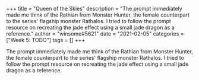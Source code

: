 +++
title = "Queen of the Skies"
description = "The prompt immediately made me think of the Rathian from Monster Hunter, the female counterpart to the series' flagship monster Rathalos. I tried to follow the prompt resource on recreating the jade effect using a small jade dragon as a reference."
author = "winsome#5621"
date = "2021-02-05"
categories = ["Week 5: TODO"]
tags = []
+++

The prompt immediately made me think of the Rathian from Monster Hunter, the female counterpart to the series' flagship monster Rathalos. I tried to follow the prompt resource on recreating the jade effect using a small jade dragon as a reference.
